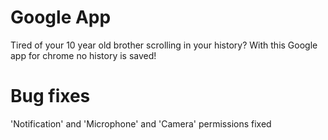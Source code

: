 # Google App
Tired of your 10 year old brother scrolling in your history? With this Google app for chrome no history is saved!
# Bug fixes
'Notification' and 'Microphone' and 'Camera' permissions fixed
